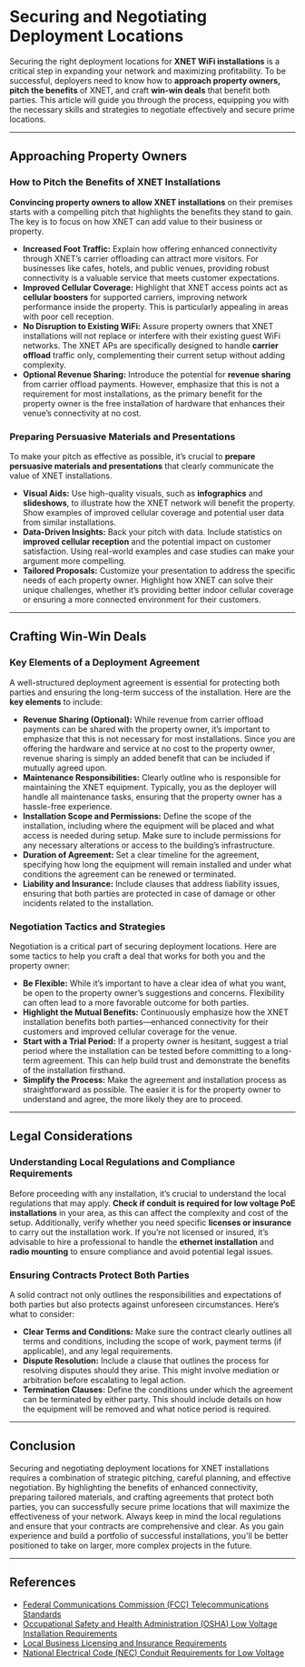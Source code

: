 # Securing and Negotiating Deployment Locations

Securing the right deployment locations for **XNET WiFi installations** is a critical step in expanding your network and maximizing profitability. To be successful, deployers need to know how to **approach property owners, pitch the benefits** of XNET, and craft **win-win deals** that benefit both parties. This article will guide you through the process, equipping you with the necessary skills and strategies to negotiate effectively and secure prime locations.

______

## Approaching Property Owners

### How to Pitch the Benefits of XNET Installations

**Convincing property owners to allow XNET installations** on their premises starts with a compelling pitch that highlights the benefits they stand to gain. The key is to focus on how XNET can add value to their business or property.

- **Increased Foot Traffic:** Explain how offering enhanced connectivity through XNET’s carrier offloading can attract more visitors. For businesses like cafes, hotels, and public venues, providing robust connectivity is a valuable service that meets customer expectations.
- **Improved Cellular Coverage:** Highlight that XNET access points act as **cellular boosters** for supported carriers, improving network performance inside the property. This is particularly appealing in areas with poor cell reception.
- **No Disruption to Existing WiFi:** Assure property owners that XNET installations will not replace or interfere with their existing guest WiFi networks. The XNET APs are specifically designed to handle **carrier offload** traffic only, complementing their current setup without adding complexity.
- **Optional Revenue Sharing:** Introduce the potential for **revenue sharing** from carrier offload payments. However, emphasize that this is not a requirement for most installations, as the primary benefit for the property owner is the free installation of hardware that enhances their venue’s connectivity at no cost.

### Preparing Persuasive Materials and Presentations

To make your pitch as effective as possible, it’s crucial to **prepare persuasive materials and presentations** that clearly communicate the value of XNET installations.

- **Visual Aids:** Use high-quality visuals, such as **infographics** and **slideshows**, to illustrate how the XNET network will benefit the property. Show examples of improved cellular coverage and potential user data from similar installations.
- **Data-Driven Insights:** Back your pitch with data. Include statistics on **improved cellular reception** and the potential impact on customer satisfaction. Using real-world examples and case studies can make your argument more compelling.
- **Tailored Proposals:** Customize your presentation to address the specific needs of each property owner. Highlight how XNET can solve their unique challenges, whether it’s providing better indoor cellular coverage or ensuring a more connected environment for their customers.

______

## Crafting Win-Win Deals

### Key Elements of a Deployment Agreement

A well-structured deployment agreement is essential for protecting both parties and ensuring the long-term success of the installation. Here are the **key elements** to include:

- **Revenue Sharing (Optional):** While revenue from carrier offload payments can be shared with the property owner, it’s important to emphasize that this is not necessary for most installations. Since you are offering the hardware and service at no cost to the property owner, revenue sharing is simply an added benefit that can be included if mutually agreed upon.
- **Maintenance Responsibilities:** Clearly outline who is responsible for maintaining the XNET equipment. Typically, you as the deployer will handle all maintenance tasks, ensuring that the property owner has a hassle-free experience.
- **Installation Scope and Permissions:** Define the scope of the installation, including where the equipment will be placed and what access is needed during setup. Make sure to include permissions for any necessary alterations or access to the building’s infrastructure.
- **Duration of Agreement:** Set a clear timeline for the agreement, specifying how long the equipment will remain installed and under what conditions the agreement can be renewed or terminated.
- **Liability and Insurance:** Include clauses that address liability issues, ensuring that both parties are protected in case of damage or other incidents related to the installation.

### Negotiation Tactics and Strategies

Negotiation is a critical part of securing deployment locations. Here are some tactics to help you craft a deal that works for both you and the property owner:

- **Be Flexible:** While it’s important to have a clear idea of what you want, be open to the property owner’s suggestions and concerns. Flexibility can often lead to a more favorable outcome for both parties.
- **Highlight the Mutual Benefits:** Continuously emphasize how the XNET installation benefits both parties—enhanced connectivity for their customers and improved cellular coverage for the venue.
- **Start with a Trial Period:** If a property owner is hesitant, suggest a trial period where the installation can be tested before committing to a long-term agreement. This can help build trust and demonstrate the benefits of the installation firsthand.
- **Simplify the Process:** Make the agreement and installation process as straightforward as possible. The easier it is for the property owner to understand and agree, the more likely they are to proceed.

______

## Legal Considerations

### Understanding Local Regulations and Compliance Requirements

Before proceeding with any installation, it’s crucial to understand the local regulations that may apply. **Check if conduit is required for low voltage PoE installations** in your area, as this can affect the complexity and cost of the setup. Additionally, verify whether you need specific **licenses or insurance** to carry out the installation work. If you’re not licensed or insured, it’s advisable to hire a professional to handle the **ethernet installation** and **radio mounting** to ensure compliance and avoid potential legal issues.

### Ensuring Contracts Protect Both Parties

A solid contract not only outlines the responsibilities and expectations of both parties but also protects against unforeseen circumstances. Here’s what to consider:

- **Clear Terms and Conditions:** Make sure the contract clearly outlines all terms and conditions, including the scope of work, payment terms (if applicable), and any legal requirements.
- **Dispute Resolution:** Include a clause that outlines the process for resolving disputes should they arise. This might involve mediation or arbitration before escalating to legal action.
- **Termination Clauses:** Define the conditions under which the agreement can be terminated by either party. This should include details on how the equipment will be removed and what notice period is required.

______

## Conclusion

Securing and negotiating deployment locations for XNET installations requires a combination of strategic pitching, careful planning, and effective negotiation. By highlighting the benefits of enhanced connectivity, preparing tailored materials, and crafting agreements that protect both parties, you can successfully secure prime locations that will maximize the effectiveness of your network. Always keep in mind the local regulations and ensure that your contracts are comprehensive and clear. As you gain experience and build a portfolio of successful installations, you'll be better positioned to take on larger, more complex projects in the future.

______

## References

- [Federal Communications Commission (FCC) Telecommunications Standards](https://www.fcc.gov/)
- [Occupational Safety and Health Administration (OSHA) Low Voltage Installation Requirements](https://www.osha.gov/laws-regs)
- [Local Business Licensing and Insurance Requirements]([https://www.sba.gov/business-guide/launch/obtain-business-licenses-permits](https://www.sba.gov/business-guide/launch-your-business/apply-licenses-permits))
- [National Electrical Code (NEC) Conduit Requirements for Low Voltage]([https://www.nfpa.org/NEC](https://www.nfpa.org/en/For-Professionals/Codes-and-Standards/List-of-Codes-and-Standards))
